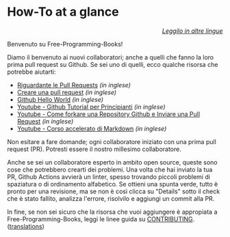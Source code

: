 # How-To at a glance

<div align="right" markdown="1">

*[Leggilo in altre lingue](../README.md#translations)*

</div>

Benvenuto su Free-Programming-Books!

Diamo il benvenuto ai nuovi collaboratori; anche a quelli che fanno la loro prima pull request su Github. Se sei uno di quelli, ecco qualche risorsa che potrebbe aiutarti:

* [Riguardante le Pull Requests](https://help.github.com/articles/about-pull-requests/) *(in inglese)*
* [Creare una pull request](https://docs.github.com/en/free-pro-team@latest/github/collaborating-with-issues-and-pull-requests/creating-a-pull-request) *(in inglese)*
* [Github Hello World](https://guides.github.com/activities/hello-world/) *(in inglese)*
* [Youtube - Github Tutorial per Principianti](https://www.youtube.com/watch?v=0fKg7e37bQE) *(in inglese)*
* [Youtube - Come forkare una Repository Github e Inviare una Pull Request](https://www.youtube.com/watch?v=G1I3HF4YWEw) *(in inglese)*
* [Youtube - Corso accelerato di Markdown](https://www.youtube.com/watch?v=HUBNt18RFbo) *(in inglese)*


Non esitare a fare domande; ogni collaboratore iniziato con una prima pull request (PR). Potresti essere il nostro millesimo collaboratore.

Anche se sei un collaboratore esperto in ambito open source, queste sono cose che potrebbero crearti dei problemi. Una volta che hai inviato la tua PR, Github Actions avvierà un linter, spesso trovando piccoli problemi di spaziatura o di ordinamento alfabetico. Se ottieni una spunta verde, tutto è pronto per una revisione, ma se non è così clicca su "Details" sotto il check che è stato fallito, analizza l'errore, risolvilo e aggiungi un commit alla PR.

In fine, se non sei sicuro che la risorsa che vuoi aggiungere è appropiata a Free-Programming-Books, leggi le linee guida su [CONTRIBUTING](CONTRIBUTING-it.md). ([translations](../README.md#translations))

